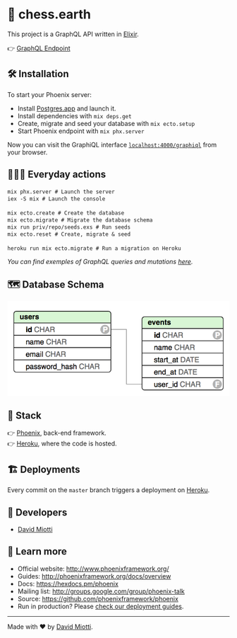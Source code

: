 # 👑 chess.earth

This project is a GraphQL API written in [Elixir](https://elixir-lang.org/).

👉 [GraphQL Endpoint](https://api.chess.earth/graphiql)<br/>

## 🛠 Installation

To start your Phoenix server:

  * Install [Postgres.app](https://postgresapp.com/) and launch it.
  * Install dependencies with `mix deps.get`
  * Create, migrate and seed your database with `mix ecto.setup`
  * Start Phoenix endpoint with `mix phx.server`

Now you can visit the GraphiQL interface [`localhost:4000/graphiql`](http://localhost:4000/graphiql ) from your browser.

## 👨🏽‍💻 Everyday actions

```shell
mix phx.server # Launch the server
iex -S mix # Launch the console

mix ecto.create # Create the database
mix ecto.migrate # Migrate the database schema
mix run priv/repo/seeds.exs # Run seeds
mix ecto.reset # Create, migrate & seed

heroku run mix ecto.migrate # Run a migration on Heroku
```

*You can find exemples of GraphQL queries and mutations [here](https://raw.githubusercontent.com/dmiotti/chess_earth_api/master/docs/sample_queries.gql).*

## 🗺 Database Schema

![Database Schema](https://raw.githubusercontent.com/dmiotti/chess_earth_api/master/docs/database_schema.png)

## 🥞 Stack

👉 [Phoenix](https://phoenixframework.org/), back-end framework.<br/>
👉 [Heroku](https://dashboard.heroku.com/apps/api-chess-earth), where the code is hosted.<br/>

## 🏗 Deployments

Every commit on the `master` branch triggers a deployment on [Heroku](https://dashboard.heroku.com/apps/api-chess-earth).

## 🎳 Developers

- [David Miotti](mailto:david@muxumuxu.com)

## 📖 Learn more

  * Official website: http://www.phoenixframework.org/
  * Guides: http://phoenixframework.org/docs/overview
  * Docs: https://hexdocs.pm/phoenix
  * Mailing list: http://groups.google.com/group/phoenix-talk
  * Source: https://github.com/phoenixframework/phoenix
  * Run in production? Please [check our deployment guides](http://www.phoenixframework.org/docs/deployment).

---

Made with ❤ by [David Miotti](https://david.show).